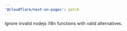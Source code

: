 ```yaml
---
'@cloudflare/next-on-pages': patch
---
```


Ignore invalid nodejs i18n functions with valid alternatives.
